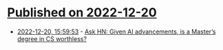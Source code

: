 # [Published on 2022-12-20](index.md)

* [2022-12-20, 15:59:53](https://news.ycombinator.com/item?id=34067707) - [Ask HN: Given AI advancements, is a Master’s degree in CS worthless?](https://news.ycombinator.com/item?id=34067707)
